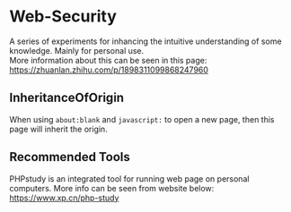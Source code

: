 # Web-Security
A series of experiments for inhancing the intuitive understanding of some knowledge. Mainly for personal use.  
More information about this can be seen in this page: https://zhuanlan.zhihu.com/p/1898311099868247960

## InheritanceOfOrigin 
When using `about:blank` and `javascript:` to open a new page, then this page will inherit the origin.


## Recommended Tools 
PHPstudy is an integrated tool for running web page on personal computers. More info can be seen from website below:
https://www.xp.cn/php-study
